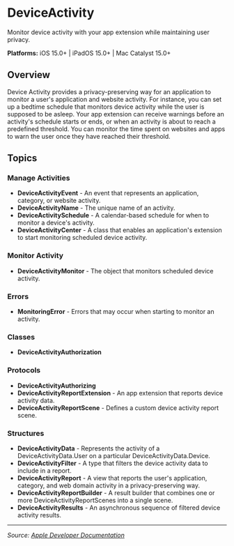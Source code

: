 # DeviceActivity

Monitor device activity with your app extension while maintaining user privacy.

**Platforms:** iOS 15.0+ | iPadOS 15.0+ | Mac Catalyst 15.0+

## Overview

Device Activity provides a privacy-preserving way for an application to monitor a user's application and website activity. For instance, you can set up a bedtime schedule that monitors device activity while the user is supposed to be asleep. Your app extension can receive warnings before an activity's schedule starts or ends, or when an activity is about to reach a predefined threshold. You can monitor the time spent on websites and apps to warn the user once they have reached their threshold.

## Topics

### Manage Activities
- **DeviceActivityEvent** - An event that represents an application, category, or website activity.
- **DeviceActivityName** - The unique name of an activity.
- **DeviceActivitySchedule** - A calendar-based schedule for when to monitor a device's activity.
- **DeviceActivityCenter** - A class that enables an application's extension to start monitoring scheduled device activity.

### Monitor Activity
- **DeviceActivityMonitor** - The object that monitors scheduled device activity.

### Errors
- **MonitoringError** - Errors that may occur when starting to monitor an activity.

### Classes
- **DeviceActivityAuthorization**

### Protocols
- **DeviceActivityAuthorizing**
- **DeviceActivityReportExtension** - An app extension that reports device activity data.
- **DeviceActivityReportScene** - Defines a custom device activity report scene.

### Structures
- **DeviceActivityData** - Represents the activity of a DeviceActivityData.User on a particular DeviceActivityData.Device.
- **DeviceActivityFilter** - A type that filters the device activity data to include in a report.
- **DeviceActivityReport** - A view that reports the user's application, category, and web domain activity in a privacy-preserving way.
- **DeviceActivityReportBuilder** - A result builder that combines one or more DeviceActivityReportScenes into a single scene.
- **DeviceActivityResults** - An asynchronous sequence of filtered device activity results.

---

*Source: [Apple Developer Documentation](https://developer.apple.com/documentation/DeviceActivity)*